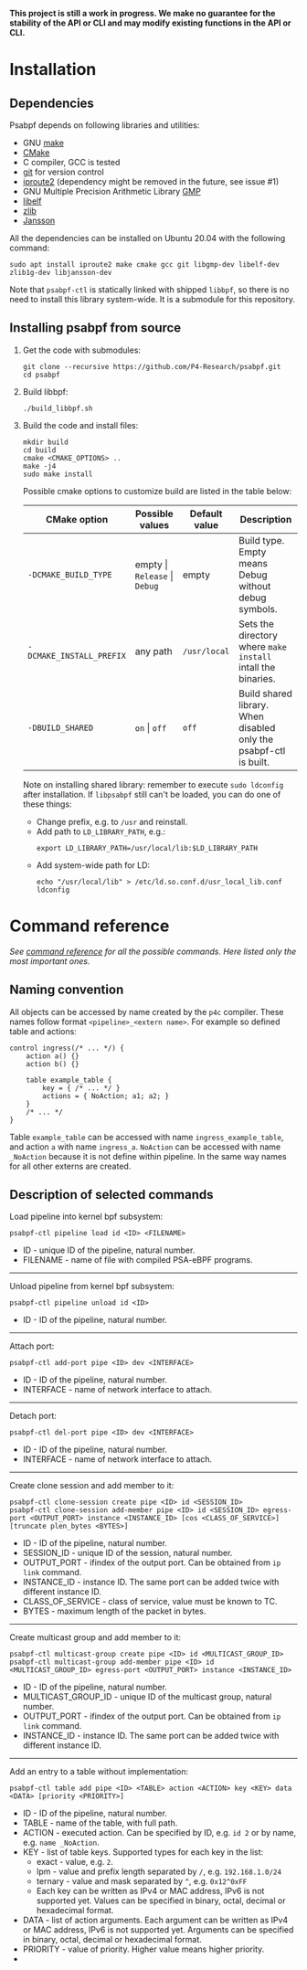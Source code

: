 **This project is still a work in progress. We make no guarantee for the stability of the API or CLI and may modify
existing functions in the API or CLI.**

# Installation

## Dependencies

Psabpf depends on following libraries and utilities:
- GNU [make](https://www.gnu.org/software/make/)
- [CMake](https://cmake.org/)
- C compiler, GCC is tested
- [git](https://git-scm.com/) for version control
- [iproute2](https://wiki.linuxfoundation.org/networking/iproute2) (dependency might be removed in the future, see issue #1)
- GNU Multiple Precision Arithmetic Library [GMP](http://gmplib.org/)
- [libelf](https://sourceware.org/elfutils/)
- [zlib](http://zlib.net/)
- [Jansson](http://www.digip.org/jansson/)

All the dependencies can be installed on Ubuntu 20.04 with the following command:

```shell
sudo apt install iproute2 make cmake gcc git libgmp-dev libelf-dev zlib1g-dev libjansson-dev
```

Note that `psabpf-ctl` is statically linked with shipped `libbpf`, so there is no need to install this library
system-wide. It is a submodule for this repository.

## Installing psabpf from source

1. Get the code with submodules:

   ```shell
   git clone --recursive https://github.com/P4-Research/psabpf.git
   cd psabpf
   ```

2. Build libbpf:

   ```shell
   ./build_libbpf.sh
   ```

3. Build the code and install files:

   ```shell
   mkdir build
   cd build
   cmake <CMAKE_OPTIONS> ..
   make -j4
   sudo make install
   ```
   
   Possible cmake options to customize build are listed in the table below:

   | CMake option | Possible values | Default value | Description |
   |--------------|-----------------|---------------|-------------|
   | `-DCMAKE_BUILD_TYPE` | empty \| `Release` \| `Debug` | empty | Build type. Empty means Debug without debug symbols. |
   | `-DCMAKE_INSTALL_PREFIX` | any path | `/usr/local` | Sets the directory where `make install` intall the binaries. |
   | `-DBUILD_SHARED` | `on` \| `off` | `off` | Build shared library. When disabled only the psabpf-ctl is built. |

   Note on installing shared library: remember to execute `sudo ldconfig` after installation. If `libpsabpf` still can't
   be loaded, you can do one of these things:
   - Change prefix, e.g. to `/usr` and reinstall.
   - Add path to `LD_LIBRARY_PATH`, e.g.:
     ```shell
     export LD_LIBRARY_PATH=/usr/local/lib:$LD_LIBRARY_PATH
     ```
   - Add system-wide path for LD:
     ```shell
     echo "/usr/local/lib" > /etc/ld.so.conf.d/usr_local_lib.conf
     ldconfig
     ```

# Command reference

*See [command reference](docs/command%20reference.md) for all the possible commands. Here listed only the most important ones.*

## Naming convention

All objects can be accessed by name  created by the `p4c` compiler. These names follow format `<pipeline>_<extern name>`.
For example so defined table and actions:

```p4
control ingress(/* ... */) {
    action a() {}
    action b() {}
    
    table example_table {
        key = { /* ... */ }
        actions = { NoAction; a1; a2; }
    }
    /* ... */
}
```

Table `example_table` can be accessed with name `ingress_example_table`, and action `a` with name `ingress_a`.
`NoAction` can be accessed with name `_NoAction` because it is not define within pipeline. In the same way names for all
other externs are created.

## Description of selected commands

Load pipeline into kernel bpf subsystem:
```shell
psabpf-ctl pipeline load id <ID> <FILENAME>
```
- ID - unique ID of the pipeline, natural number.
- FILENAME - name of file with compiled PSA-eBPF programs.

---

Unload pipeline from kernel bpf subsystem:
```shell
psabpf-ctl pipeline unload id <ID>
```
- ID - ID of the pipeline, natural number.

---

Attach port:
```shell
psabpf-ctl add-port pipe <ID> dev <INTERFACE>
```
- ID - ID of the pipeline, natural number.
- INTERFACE - name of network interface to attach.

---

Detach port:
```shell
psabpf-ctl del-port pipe <ID> dev <INTERFACE>
```
- ID - ID of the pipeline, natural number.
- INTERFACE - name of network interface to attach.

---

Create clone session and add member to it:
```shell
psabpf-ctl clone-session create pipe <ID> id <SESSION_ID>
psabpf-ctl clone-session add-member pipe <ID> id <SESSION_ID> egress-port <OUTPUT_PORT> instance <INSTANCE_ID> [cos <CLASS_OF_SERVICE>] [truncate plen_bytes <BYTES>]
```
- ID - ID of the pipeline, natural number.
- SESSION_ID - unique ID of the session, natural number.
- OUTPUT_PORT - ifindex of the output port. Can be obtained from `ip link` command.
- INSTANCE_ID - instance ID. The same port can be added twice with different instance ID.
- CLASS_OF_SERVICE - class of service, value must be known to TC.
- BYTES - maximum length of the packet in bytes.

---

Create multicast group and add member to it:
```shell
psabpf-ctl multicast-group create pipe <ID> id <MULTICAST_GROUP_ID>
psabpf-ctl multicast-group add-member pipe <ID> id <MULTICAST_GROUP_ID> egress-port <OUTPUT_PORT> instance <INSTANCE_ID>
```
- ID - ID of the pipeline, natural number.
- MULTICAST_GROUP_ID - unique ID of the multicast group, natural number.
- OUTPUT_PORT - ifindex of the output port. Can be obtained from `ip link` command.
- INSTANCE_ID - instance ID. The same port can be added twice with different instance ID.

---

Add an entry to a table without implementation:
```shell
psabpf-ctl table add pipe <ID> <TABLE> action <ACTION> key <KEY> data <DATA> [priority <PRIORITY>]
```
- ID - ID of the pipeline, natural number.
- TABLE - name of the table, with full path.
- ACTION - executed action. Can be specified by ID, e.g. `id 2` or by name, e.g. `name _NoAction`.
- KEY - list of table keys. Supported types for each key in the list:
   - exact - value, e.g. `2`.
   - lpm - value and prefix length separated by `/`, e.g. `192.168.1.0/24`
   - ternary - value and mask separated by `^`, e.g. `0x12^0xFF`
   - Each key can be written as IPv4 or MAC address, IPv6 is not supported yet. Values can be specified in binary, octal, decimal or hexadecimal format.
- DATA - list of action arguments. Each argument can be written as IPv4 or MAC address, IPv6 is not supported yet. Arguments can be specified in binary, octal, decimal or hexadecimal format.
- PRIORITY - value of priority. Higher value means higher priority.
- 